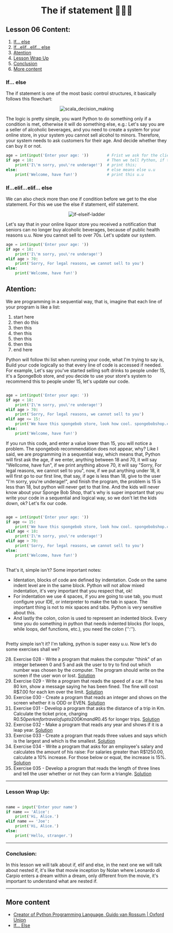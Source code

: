 <div align="center">
  
# The if statement 🤔🤔🤔

</div>

## Lesson 06 Content:

1. [If... else](https://github.com/marcoshsq/Python_Crash_Course/blob/main/01_Python_Crash_Course/01_Fundamentals/Lesson_06_What_if.md#if-else)
2. [If...elif...elif... else](https://github.com/marcoshsq/Python_Crash_Course/blob/main/01_Python_Crash_Course/01_Fundamentals/Lesson_06_What_if.md#ifelifelif-else)
3. [Atention](https://github.com/marcoshsq/Python_Crash_Course/blob/main/01_Python_Crash_Course/01_Fundamentals/Lesson_06_What_if.md#atention)
4. [Lesson Wrap Up](https://github.com/marcoshsq/Python_Crash_Course/blob/main/01_Python_Crash_Course/01_Fundamentals/Lesson_06_What_if.md#lesson-wrap-up)
5. [Conclusion](https://github.com/marcoshsq/Python_Crash_Course/blob/main/01_Python_Crash_Course/01_Fundamentals/Lesson_06_What_if.md#conclusion)
6. [More content](https://github.com/marcoshsq/Python_Crash_Course/blob/main/01_Python_Crash_Course/01_Fundamentals/Lesson_06_What_if.md#more-content)

### If... else

The if statement is one of the most basic control structures, it basically follows this flowchart:

<div align="center">
  
![scala_decision_making](https://user-images.githubusercontent.com/64812097/159143967-7636d10c-6fcc-43ae-9afa-4b0174b9c478.jpg)
  
</div>


The logic is pretty simple, you want Python to do something only if a condition is met, otherwise it will do something else, e.g.: Let's say you are a seller of alcoholic beverages, and you need to create a system for your online store, in your system you cannot sell alcohol to minors. Therefore, your system needs to ask customers for their age. And decide whether they can buy it or not.

```python
age = int(input('Enter your age: '))        # Frist we ask for the client's age;
if age < 18:                                # Then we tell Python, if the client has less than 18 years;
    print('I\'m sorry, you\'re underage!')  # print this;
else:                                       # else means else u.u
    print('Welcome, have fun!')             # print this u.u
```

### If...elif...elif... else

We can also check more than one if condition before we get to the else statement. For this we use the else if statement, elif statement.

<div align="center">
  
![if-elseif-ladder](https://user-images.githubusercontent.com/64812097/159144615-eba073bc-75e3-49c9-bf68-458529a15317.jpg)
  
</div>

Let's say that in your online liquor store you received a notification that seniors can no longer buy alcoholic beverages, because of public health reasons u.u. Now you cannot sell to over 70s. Let's update our system.

```python
age = int(input('Enter your age: '))
if age < 18:
    print('I\'m sorry, you\'re underage!')
elif age > 70:                                
    print('Sorry, For legal reasons, we cannot sell to you')
else:
    print('Welcome, have fun!')
```

## Atention:

We are programming in a sequential way, that is, imagine that each line of your program is like a list:

1. start here
2. then do this
3. then this
4. then this
5. then this
6. then this
7. end here

Python will follow thi list when running your code, what I'm trying to say is, Build your code logically so that every line of code is accessed if needed. For example, Let's say you've started selling soft drinks to people under 15, it's a SpongeBob store, and you decide to use your store's system to recommend this to people under 15, let's update our code.

```python

age = int(input('Enter your age: '))
if age < 18:
    print('I\'m sorry, you\'re underage!')
elif age > 70:
    print('Sorry, For legal reasons, we cannot sell to you')
elif age <= 15:
    print('We have this spongebob store, look how cool. spongebobshop.com ')
else:
    print('Welcome, have fun!')

```
If you run this code, and enter a value lower than 15, you will notice a problem. The spongebob recommendation does not appear, why? Like I said, we are programming in a sequential way, which means that, Python will first ask the age, if we enter, anything between 18 and 70, it will say "Wellcome, have fun", if we print anything above 70, it will say "Sorry, For legal reasons, we cannot sell to you", now, if we put anything under 18, it will first go to our first line, that say, if age is less than 18, give to the user "I'm sorry, you\'re underage!", and finish the program, the problem is 15 is less than 18, but python will never get to that line. And the kids will never know about your Sponge Bob Shop, that's why is super important that you write your code in a sequential and logical way, so we don't let the kids down, ok? Let's fix our code.

```python

age = int(input('Enter your age: '))
if age <= 15:
    print('We have this spongebob store, look how cool. spongebobshop.com ')
elif age < 18:
    print('I\'m sorry, you\'re underage!')
elif age > 70:
    print('Sorry, For legal reasons, we cannot sell to you')
else:
    print('Welcome, have fun!')

```


##


That's it, simple isn't? Some important notes:

- Identation, blocks of code are defined by indentation. Code on the same indent level are in the same block. Python will not allow mixed indentation, it's very important that you respect that, ok! 
- For indentation we use 4 spaces, if you are going to use tab, you must configure your IDE, or interpreter to make the tab in space. The important thing is not to mix spaces and tabs. Python is very sensitive about this.
- And lastly the colon, colon is used to represent an indented block. Every time you do something in python that needs indented blocks (for loops, while loops, def functions, etc.), you need the colon ('':'').


##

Pretty simple isn't it? I'm talking, python is super easy u.u. Now let's do some exercises shall we?

28. Exercise 028 - Write a program that makes the computer "think" of an integer between 0 and 5 and ask the user to try to find out which number was chosen by the computer. The program should write on the screen if the user won or lost. [Solution](https://github.com/marcoshsq/Python_Crash_Course/blob/main/01_Python_Crash_Course/01_Fundamentals/06_Conditionals/ex028.py)
29. Exercise 029 - Write a program that reads the speed of a car. If he has 80 km, show a message saying he has been fined. The fine will cost R$7.00 for each km over the limit. [Solution](https://github.com/marcoshsq/Python_Crash_Course/edit/main/01_Python_Crash_Course/01_Fundamentals/06_Conditionals/ex029.py)
30. Exercise 030 - Create a program that reads an integer and shows on the screen whether it is ODD or EVEN. [Solution](https://github.com/marcoshsq/Python_Crash_Course/edit/main/01_Python_Crash_Course/01_Fundamentals/06_Conditionals/ex030.py)
31. Exercise 031 - Develop a program that asks the distance of a trip in Km. Calculate the ticket price, charging R$0.50 per km for travel of up to 200Km and R$0.45 for longer trips. [Solution](https://github.com/marcoshsq/Python_Crash_Course/blob/main/01_Python_Crash_Course/01_Fundamentals/06_Conditionals/ex031.py)
32. Exercise 032 - Make a program that reads any year and shows if it is a leap year. [Solution](https://github.com/marcoshsq/Python_Crash_Course/blob/main/01_Python_Crash_Course/01_Fundamentals/06_Conditionals/ex032.py)
33. Exercise 033 - Create a program that reads three values and says which is the largest and which is the smallest. [Solution](https://github.com/marcoshsq/Python_Crash_Course/blob/main/01_Python_Crash_Course/01_Fundamentals/06_Conditionals/ex033.py)
34. Exercise 034 - Write a program that asks for an employee's salary and calculates the amount of his raise: For salaries greater than R$1250.00, calculate a 10% increase. For those below or equal, the increase is 15%. [Solution](https://github.com/marcoshsq/Python_Crash_Course/blob/main/01_Python_Crash_Course/01_Fundamentals/06_Conditionals/ex034.py)
35. Exercise 035 - Develop a program that reads the length of three lines and tell the user whether or not they can form a triangle. [Solution](https://github.com/marcoshsq/Python_Crash_Course/blob/main/01_Python_Crash_Course/01_Fundamentals/06_Conditionals/ex035.py)

---

### Lesson Wrap Up:

````python

name = input('Enter your name')
if name == 'Alice':
    print('Hi, Alice.')
elif name == 'Joe':
    print('Hi, Alice.')
else:
    print('Hello, stranger.')
````

---

### Conclusion:

In this lesson we will talk about if, elif and else, in the next one we will talk about nested if, it's like that movie inception by Nolan where Leonardo di Carpio enters a dream within a dream, only different from the movie, it's important to understand what are nested if.

---

## More content

- [Creator of Python Programming Language, Guido van Rossum | Oxford Union](https://www.youtube.com/watch?v=7kn7NtlV6g0)
- [If... Else](https://www.w3schools.com/python/python_conditions.asp)
